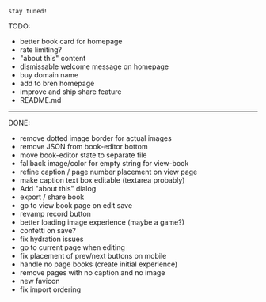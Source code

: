 `stay tuned!`

TODO:

- better book card for homepage
- rate limiting?
- "about this" content
- dismissable welcome message on homepage
- buy domain name
- add to bren homepage
- improve and ship share feature
- README.md

---

DONE:

- remove dotted image border for actual images
- remove JSON from book-editor bottom
- move book-editor state to separate file
- fallback image/color for empty string for view-book
- refine caption / page number placement on view page
- make caption text box editable (textarea probably)
- Add "about this" dialog
- export / share book
- go to view book page on edit save
- revamp record button
- better loading image experience (maybe a game?)
- confetti on save?
- fix hydration issues
- go to current page when editing
- fix placement of prev/next buttons on mobile
- handle no page books (create initial experience)
- remove pages with no caption and no image
- new favicon
- fix import ordering
